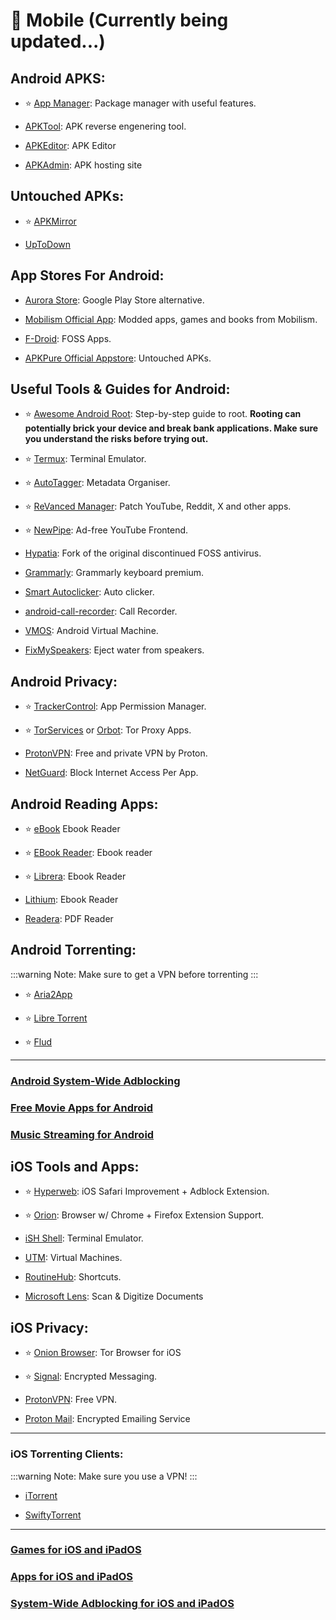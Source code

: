 # 📱 Mobile (Currently being updated...)
 
## Android APKS:
- ⭐ [App Manager](https://github.com/MuntashirAkon/AppManager/): Package manager with useful features.

- [APKTool](https://github.com/iBotPeaches/Apktool): APK reverse engenering tool.

- [APKEditor](https://qwertycube.com/apk-editor-studio/): APK Editor

- [APKAdmin](https://apkadmin.com/): APK hosting site


## Untouched APKs:

- ⭐ [APKMirror](https://www.apkmirror.com/)

- [UpToDown](https://en.uptodown.com/android)


## App Stores For Android:


- [Aurora Store](https://auroraoss.com/): Google Play Store alternative.

- [Mobilism Official App](https://forum.mobilism.org/app/): Modded apps, games and books from Mobilism.

- [F-Droid](https://f-droid.org): FOSS Apps.

- [APKPure Official Appstore](https://apkpure.net/apkpure/com.apkpure.aegon/download/3.19.78?utm_content=1033&icn=aegon&ici=text_home-m&from=text_home-m): Untouched APKs.


## Useful Tools & Guides for Android:

- ⭐ [Awesome Android Root](https://awesome-android-root.org/): Step-by-step guide to root.
**Rooting can potentially brick your device and break bank applications. Make sure you understand the risks before trying out.**
  
- ⭐ [Termux](https://termux.com/): Terminal Emulator.

- ⭐ [AutoTagger](https://autotagger.ru/): Metadata Organiser.

- ⭐ [ReVanced Manager](https://revanced.app/download):  Patch YouTube, Reddit, X and other apps.

- ⭐ [NewPipe](https://newpipe.net/): Ad-free YouTube Frontend.

- [Hypatia](https://apt.izzysoft.de/fdroid/index/apk/org.maintainteam.hypatia): Fork of the original discontinued FOSS antivirus.
  
- [Grammarly](https://rentry.co/FMHYBase64#grammarly-keyboard-premium): Grammarly keyboard premium.

- [Smart Autoclicker](https://github.com/Nain57/Smart-AutoClicker): Auto clicker.

- [android-call-recorder](https://gitlab.com/axet/android-call-recorder): Call Recorder.

- [VMOS](https://www.vmos.com/): Android Virtual Machine.

- [FixMySpeakers](https://fixmyspeakers.com/): Eject water from speakers.



## Android Privacy:

- ⭐ [TrackerControl](https://trackercontrol.org/): App Permission Manager.

- ⭐ [TorServices](https://f-droid.org/packages/org.torproject.torservices/) or [Orbot](https://play.google.com/store/apps/details?id=org.torproject.android&hl=en_US): Tor Proxy Apps.

- [ProtonVPN](https://play.google.com/store/apps/details?id=ch.protonvpn.android&hl=en&gl=US&pli=1): Free and private VPN by Proton.

- [NetGuard](https://www.netguard.me/): Block Internet Access Per App.

## Android Reading Apps:
- ⭐ [eBook](https://eboox.ru/en/) Ebook Reader

- ⭐ [EBook Reader](https://epub-reader.online/): Ebook reader 

- ⭐ [Librera](https://librera.mobi/): Ebook Reader

- [Lithium](https://play.google.com/store/apps/details?id=com.faultexception.reader): Ebook Reader

- [Readera](https://play.google.com/store/apps/details?id=org.readera): PDF Reader



## Android Torrenting:

:::warning Note:
Make sure to get a VPN before torrenting
:::

- ⭐ [Aria2App](https://github.com/devgianlu/Aria2App)

- ⭐ [Libre Torrent](https://gitlab.com/proninyaroslav/libretorrent)

- ⭐ [Flud](https://play.google.com/store/apps/details?id=com.delphicoder.flud)

***

### [Android System-Wide Adblocking](https://mediasavvy.pages.dev/Wiki/Adblocking.html#adblockers-for-android)

### [Free Movie Apps for Android](https://mediasavvy.pages.dev/Wiki/MoviesandTVShows.html#best-movie-apps-for-android)

### [Music Streaming for Android](https://mediasavvy.pages.dev/Wiki/Music.html#best-music-streaming-app-for-android)


## iOS Tools and Apps:

- ⭐ [Hyperweb](https://apps.apple.com/us/app/hyperweb/id1581824571): iOS Safari Improvement + Adblock Extension.

- ⭐ [Orion](https://kagi.com/orion/): Browser w/ Chrome + Firefox Extension Support.

- [iSH Shell](https://ish.app/): Terminal Emulator.

- [UTM](https://getutm.app/): Virtual Machines.

- [RoutineHub](https://routinehub.co/): Shortcuts.

- [Microsoft Lens](https://apps.apple.com/us/app/microsoft-lens-pdf-scanner/id975925059): Scan & Digitize Documents


## iOS Privacy:

- ⭐ [Onion Browser](https://onionbrowser.com/): Tor Browser for iOS

- ⭐ [Signal](https://apps.apple.com/us/app/signal-private-messenger/id874139669): Encrypted Messaging.

- [ProtonVPN](https://protonvpn.com/download-ios): Free VPN.

- [Proton Mail](https://apps.apple.com/us/app/protonmail-encrypted-email/id979659905): Encrypted Emailing Service

***

### iOS Torrenting Clients:

:::warning Note:
Make sure you use a VPN!
:::

- [iTorrent](https://github.com/XITRIX/iTorrent)

- [SwiftyTorrent](https://github.com/danylokos/SwiftyTorrent)

***

### [Games for iOS and iPadOS](https://mediasavvy.pages.dev/Wiki/Games.html#games-for-ios-and-ipados)

### [Apps for iOS and iPadOS](https://mediasavvy.pages.dev/Wiki/Software.html#software-for-ipads-and-iphones)

### [System-Wide Adblocking for iOS and iPadOS](https://mediasavvy.pages.dev/Wiki/Adblocking.html#adblocking-for-ios-ipados-system-wide)





